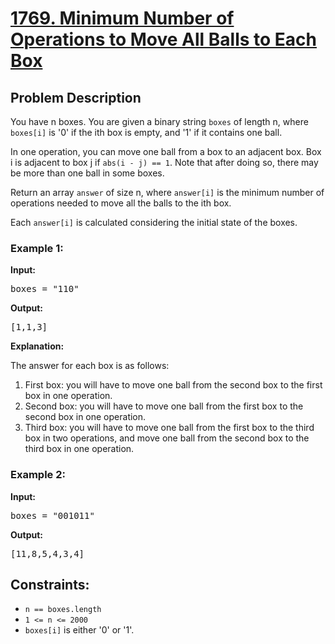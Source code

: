 <!-- 1769. Minimum Number of Operations to Move All Balls to Each Box -->

<h1>
  <a href="https://leetcode.com/problems/minimum-number-of-operations-to-move-all-balls-to-each-box/description/">1769. Minimum Number of Operations to Move All Balls to Each Box</a>
</h1>

<h2>Problem Description</h2>

<p>
  You have n boxes. You are given a binary string <code>boxes</code> of length n, where <code>boxes[i]</code> is '0' if the ith box is empty, and '1' if it contains one ball.
</p>

<p>
  In one operation, you can move one ball from a box to an adjacent box. Box i is adjacent to box j if <code>abs(i - j) == 1</code>. Note that after doing so, there may be more than one ball in some boxes.
</p>

<p>
  Return an array <code>answer</code> of size n, where <code>answer[i]</code> is the minimum number of operations needed to move all the balls to the ith box.
</p>

<p>
  Each <code>answer[i]</code> is calculated considering the initial state of the boxes.
</p>

<h3>Example 1:</h3>

<p><strong>Input:</strong></p>

<pre>
boxes = "110"
</pre>

<strong>Output:</strong>

<pre>
[1,1,3]
</pre>

<strong>Explanation:</strong>

<p>
  The answer for each box is as follows:
</p>

<ol>
  <li>First box: you will have to move one ball from the second box to the first box in one operation.</li>
  <li>Second box: you will have to move one ball from the first box to the second box in one operation.</li>
  <li>Third box: you will have to move one ball from the first box to the third box in two operations, and move one ball from the second box to the third box in one operation.</li>
</ol>

<h3>Example 2:</h3>

<p><strong>Input:</strong></p>

<pre>
boxes = "001011"
</pre>

<strong>Output:</strong>

<pre>
[11,8,5,4,3,4]
</pre>

<h2>Constraints:</h2>

<ul>
  <li><code>n == boxes.length</code></li>
  <li><code>1 <= n <= 2000</code></li>
  <li><code>boxes[i]</code> is either '0' or '1'.</li>
</ul>

<!-- End of 1769. Minimum Number of Operations to Move All Balls to Each Box -->
